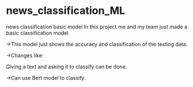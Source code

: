 # news_classification_ML
news classification  basic model 
In this project me and my team just made a basic classification model

->This model just shows the accuracy and classification of the testing data.

->Changes like:

Giving a text and asking it to classify can be done.

->Can use Bert model to classify.
